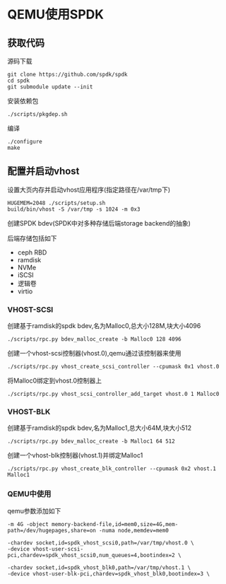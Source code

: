 # QEMU使用SPDK

## 获取代码

源码下载

	git clone https://github.com/spdk/spdk
	cd spdk
	git submodule update --init

安装依赖包

	./scripts/pkgdep.sh

编译

	./configure
	make

## 配置并启动vhost

设置大页内存并启动vhost应用程序(指定路径在/var/tmp下)

	HUGEMEM=2048 ./scripts/setup.sh
	build/bin/vhost -S /var/tmp -s 1024 -m 0x3

创建SPDK bdev(SPDK中对多种存储后端storage backend的抽象)

后端存储包括如下

- ceph RBD
- ramdisk
- NVMe
- iSCSI
- 逻辑卷
- virtio

### VHOST-SCSI

创建基于ramdisk的spdk bdev,名为Malloc0,总大小128M,块大小4096

	./scripts/rpc.py bdev_malloc_create -b Malloc0 128 4096

创建一个vhost-scsi控制器(vhost.0),qemu通过该控制器来使用

	./scripts/rpc.py vhost_create_scsi_controller --cpumask 0x1 vhost.0

将Malloc0绑定到vhost.0控制器上

	./scripts/rpc.py vhost_scsi_controller_add_target vhost.0 1 Malloc0

### VHOST-BLK

创建基于ramdisk的spdk bdev,名为Malloc1,总大小64M,块大小512

	./scripts/rpc.py bdev_malloc_create -b Malloc1 64 512

创建一个vhost-blk控制器(vhost.1)并绑定Malloc1

	./scripts/rpc.py vhost_create_blk_controller --cpumask 0x2 vhost.1 Malloc1

### QEMU中使用

qemu参数添加如下

	-m 4G -object memory-backend-file,id=mem0,size=4G,mem-path=/dev/hugepages,share=on -numa node,memdev=mem0

	-chardev socket,id=spdk_vhost_scsi0,path=/var/tmp/vhost.0 \
	-device vhost-user-scsi-pci,chardev=spdk_vhost_scsi0,num_queues=4,bootindex=2 \

	-chardev socket,id=spdk_vhost_blk0,path=/var/tmp/vhost.1 \
	-device vhost-user-blk-pci,chardev=spdk_vhost_blk0,bootindex=3 \
